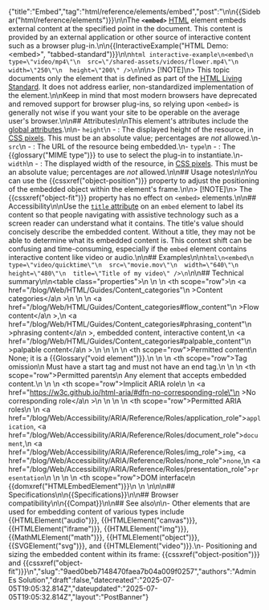 {"title":"Embed","tag":"html/reference/elements/embed","post":"\n\n{{Sidebar(\"html/reference/elements\")}}\n\nThe **`<embed>`** [HTML](/blog/Web/HTML) element embeds external content at the specified point in the document. This content is provided by an external application or other source of interactive content such as a browser plug-in.\n\n{{InteractiveExample(\"HTML Demo: &lt;embed&gt;\", \"tabbed-standard\")}}\n\n```html interactive-example\n<embed\n  type=\"video/mp4\"\n  src=\"/shared-assets/videos/flower.mp4\"\n  width=\"250\"\n  height=\"200\" />\n```\n\n> [!NOTE]\n> This topic documents only the element that is defined as part of the [HTML Living Standard](https://html.spec.whatwg.org/multipage/iframe-embed-object.html#the-embed-element). It does not address earlier, non-standardized implementation of the element.\n\nKeep in mind that most modern browsers have deprecated and removed support for browser plug-ins, so relying upon `<embed>` is generally not wise if you want your site to be operable on the average user's browser.\n\n## Attributes\n\nThis element's attributes include the [global attributes](/blog/Web/HTML/Reference/Global_attributes).\n\n- `height`\n  - : The displayed height of the resource, in [CSS pixels](https://drafts.csswg.org/css-values/#px). This must be an absolute value; percentages are _not_ allowed.\n- `src`\n  - : The URL of the resource being embedded.\n- `type`\n  - : The {{glossary(\"MIME type\")}} to use to select the plug-in to instantiate.\n- `width`\n  - : The displayed width of the resource, in [CSS pixels](https://drafts.csswg.org/css-values/#px). This must be an absolute value; percentages are _not_ allowed.\n\n## Usage notes\n\nYou can use the {{cssxref(\"object-position\")}} property to adjust the positioning of the embedded object within the element's frame.\n\n> [!NOTE]\n> The {{cssxref(\"object-fit\")}} property has no effect on `<embed>` elements.\n\n## Accessibility\n\nUse the [`title` attribute](/blog/Web/HTML/Reference/Global_attributes/title) on an `embed` element to label its content so that people navigating with assistive technology such as a screen reader can understand what it contains. The title's value should concisely describe the embedded content. Without a title, they may not be able to determine what its embedded content is. This context shift can be confusing and time-consuming, especially if the `embed` element contains interactive content like video or audio.\n\n## Examples\n\n```html\n<embed\n  type=\"video/quicktime\"\n  src=\"movie.mov\"\n  width=\"640\"\n  height=\"480\"\n  title=\"Title of my video\" />\n```\n\n## Technical summary\n\n<table class=\"properties\">\n  <tbody>\n    <tr>\n      <th scope=\"row\">\n        <a href=\"/blog/Web/HTML/Guides/Content_categories\"\n          >Content categories</a\n        >\n      </th>\n      <td>\n        <a href=\"/blog/Web/HTML/Guides/Content_categories#flow_content\"\n          >Flow content</a\n        >,\n        <a href=\"/blog/Web/HTML/Guides/Content_categories#phrasing_content\"\n          >phrasing content</a\n        >, embedded content, interactive content,\n        <a href=\"/blog/Web/HTML/Guides/Content_categories#palpable_content\"\n          >palpable content</a\n        >.\n      </td>\n    </tr>\n    <tr>\n      <th scope=\"row\">Permitted content</th>\n      <td>None; it is a {{Glossary(\"void element\")}}.</td>\n    </tr>\n    <tr>\n      <th scope=\"row\">Tag omission</th>\n      <td>Must have a start tag and must not have an end tag.</td>\n    </tr>\n    <tr>\n      <th scope=\"row\">Permitted parents</th>\n      <td>Any element that accepts embedded content.</td>\n    </tr>\n    <tr>\n      <th scope=\"row\">Implicit ARIA role</th>\n      <td>\n        <a href=\"https://w3c.github.io/html-aria/#dfn-no-corresponding-role\"\n          >No corresponding role</a\n        >\n      </td>\n    </tr>\n    <tr>\n      <th scope=\"row\">Permitted ARIA roles</th>\n      <td>\n        <a href=\"/blog/Web/Accessibility/ARIA/Reference/Roles/application_role\"><code>application</code></a>, <a href=\"/blog/Web/Accessibility/ARIA/Reference/Roles/document_role\"><code>document</code></a>,\n        <a href=\"/blog/Web/Accessibility/ARIA/Reference/Roles/img_role\"><code>img</code></a>, <a href=\"/blog/Web/Accessibility/ARIA/Reference/Roles/none_role\"><code>none</code></a>,\n        <a href=\"/blog/Web/Accessibility/ARIA/Reference/Roles/presentation_role\"><code>presentation</code></a>\n      </td>\n    </tr>\n    <tr>\n      <th scope=\"row\">DOM interface</th>\n      <td>{{domxref(\"HTMLEmbedElement\")}}</td>\n    </tr>\n  </tbody>\n</table>\n\n## Specifications\n\n{{Specifications}}\n\n## Browser compatibility\n\n{{Compat}}\n\n## See also\n\n- Other elements that are used for embedding content of various types include {{HTMLElement(\"audio\")}}, {{HTMLElement(\"canvas\")}}, {{HTMLElement(\"iframe\")}}, {{HTMLElement(\"img\")}}, {{MathMLElement(\"math\")}}, {{HTMLElement(\"object\")}}, {{SVGElement(\"svg\")}}, and {{HTMLElement(\"video\")}}.\n- Positioning and sizing the embedded content within its frame: {{cssxref(\"object-position\")}} and {{cssxref(\"object-fit\")}}\n","slug":"9aed0beb7148470faea7b04a009f0257","authors":"Admin Es Solution","draft":false,"datecreated":"2025-07-05T19:05:32.814Z","dateupdated":"2025-07-05T19:05:32.814Z","layout":"PostBanner"}